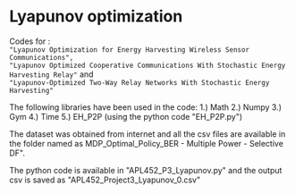 # Lyapunov optimization
Codes for :  
    `"Lyapunov Optimization for Energy Harvesting Wireless Sensor Communications",`  
    `"Lyapunov Optimized Cooperative Communications With Stochastic Energy Harvesting Relay"` and  
    `"Lyapunov-Optimized Two-Way Relay Networks With Stochastic Energy Harvesting"`  
  
The following libraries have been used in the code:
1.) Math
2.) Numpy
3.) Gym
4.) Time
5.) EH_P2P (using the python code "EH_P2P.py")

The dataset was obtained from internet and all the csv files are available in the folder named as MDP_Optimal_Policy_BER - Multiple Power - Selective DF".


The python code is available in "APL452_P3_Lyapunov.py" and the output csv is saved as "APL452_Project3_Lyapunov_0.csv"
